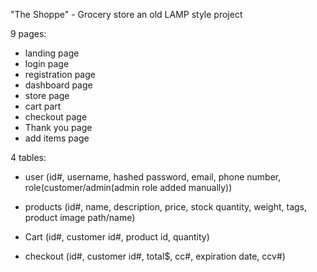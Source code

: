 "The Shoppe" - Grocery store
an old LAMP style project

9 pages:
 - landing page
 - login page
 - registration page
 - dashboard page
 - store page
 - cart part
 - checkout page
 - Thank you page
 - add items page

4 tables:
 - user (id#, username, hashed password, email, phone number, role(customer/admin(admin role added manually))

 - products (id#, name, description, price, stock quantity, weight, tags, product image path/name)

 - Cart (id#, customer id#, product id, quantity)

 - checkout (id#, customer id#, total$, cc#, expiration date, ccv#)
